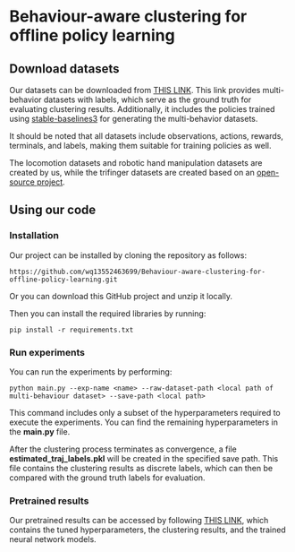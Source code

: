 # Behaviour-aware clustering for offline policy learning

## Download datasets
Our datasets can be downloaded from [THIS LINK](https://drive.google.com/drive/folders/14EYcggpa4KCgRevSe0dh3H3-8leQGIok). This link provides multi-behavior datasets with labels, which serve as the ground truth for evaluating clustering results. Additionally, it includes the policies trained using [stable-baselines3](https://stable-baselines3.readthedocs.io/en/master/) for generating the multi-behavior datasets.   

It should be noted that all datasets include observations, actions, rewards, terminals, and labels, making them suitable for training policies as well.  

The locomotion datasets and robotic hand manipulation datasets are created by us, while the trifinger datasets are created based on an [open-source project](https://webdav.tuebingen.mpg.de/trifinger-rl/docs/datasets/index.html).

## Using our code
### Installation
Our project can be installed by cloning the repository as follows:
```
https://github.com/wq13552463699/Behaviour-aware-clustering-for-offline-policy-learning.git
```
Or you can download this GitHub project and unzip it locally. 

Then you can install the required libraries by running:  
```
pip install -r requirements.txt
```

### Run experiments
You can run the experiments by performing:
```
python main.py --exp-name <name> --raw-dataset-path <local path of multi-behaviour dataset> --save-path <local path>
```
This command includes only a subset of the hyperparameters required to execute the experiments. You can find the remaining hyperparameters in the **main.py** file.  

After the clustering process terminates as convergence, a file **estimated_traj_labels.pkl** will be created in the specified save path. This file contains the clustering results as discrete labels, which can then be compared with the ground truth labels for evaluation.

### Pretrained results
Our pretrained results can be accessed by following [THIS LINK](https://drive.google.com/drive/folders/1OYTtaq-Y-bH3j030jGdch71eGQoJnkqr?usp=sharing), which contains the tuned hyperparameters, the clustering results, and the trained neural network models.

